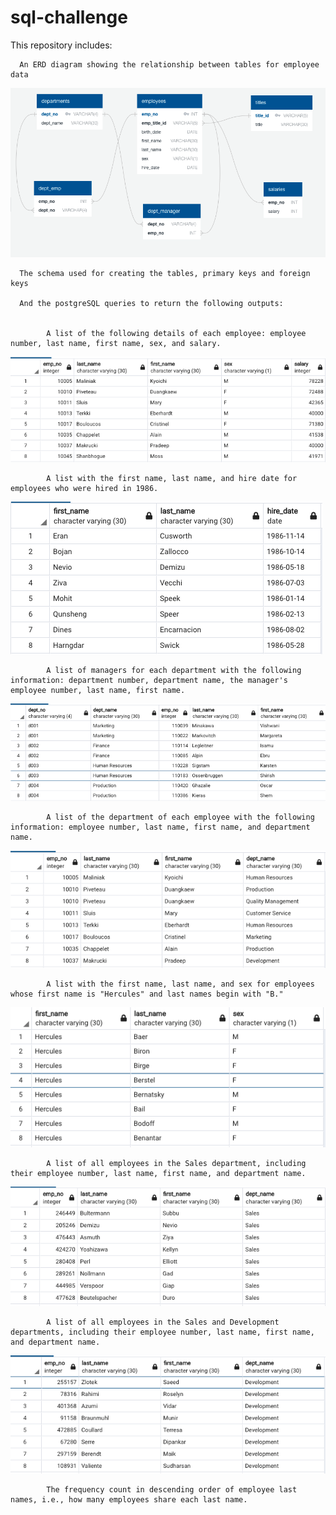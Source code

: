 # sql-challenge

This repository includes:

      An ERD diagram showing the relationship between tables for employee data
      
  ![](images/ERD.png)
      
      The schema used for creating the tables, primary keys and foreign keys
      
      And the postgreSQL queries to return the following outputs:
      
      
            A list of the following details of each employee: employee number, last name, first name, sex, and salary.
![](images/q1.png)
           
            A list with the first name, last name, and hire date for employees who were hired in 1986.
   ![](images/q2.png)

            A list of managers for each department with the following information: department number, department name, the manager's employee number, last name, first name.
  ![](images/q3.png)

            A list of the department of each employee with the following information: employee number, last name, first name, and department name.
![](images/q4.png)

            A list with the first name, last name, and sex for employees whose first name is "Hercules" and last names begin with "B."
![](images/q5.png)

            A list of all employees in the Sales department, including their employee number, last name, first name, and department name.
![](images/q6.png)

            A list of all employees in the Sales and Development departments, including their employee number, last name, first name, and department name.
![](images/q7.png)

            The frequency count in descending order of employee last names, i.e., how many employees share each last name.
